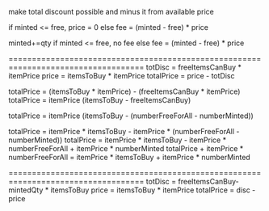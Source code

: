 make total discount possible and minus it from available price


if minted <= free, price = 0
else fee = (minted - free) * price


minted+=qty
if minted <= free, no fee
else fee = (minted - free) * price

===================================================================================
totDisc = freeItemsCanBuy * itemPrice
price = itemsToBuy * itemPrice
totalPrice = price - totDisc


totalPrice = (itemsToBuy * itemPrice) - (freeItemsCanBuy * itemPrice)
totalPrice = itemPrice (itemsToBuy - freeItemsCanBuy)


totalPrice = itemPrice (itemsToBuy - (numberFreeForAll - numberMinted))


totalPrice =  itemPrice * itemsToBuy - itemPrice * (numberFreeForAll - numberMinted))
totalPrice =  itemPrice * itemsToBuy - itemPrice * numberFreeForAll + itemPrice * numberMinted
totalPrice + itemPrice * numberFreeForAll =  itemPrice * itemsToBuy + itemPrice * numberMinted

===================================================================================
totDisc = freeItemsCanBuy-mintedQty * itemsToBuy
price = itemsToBuy * itemPrice
totalPrice = disc - price